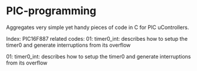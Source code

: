 # PIC-programming
Aggregates very simple yet handy pieces of code in C for PIC uControllers. 

Index:
  PIC16F887 related codes:
  01: timer0_int: describes how to setup the timer0 and generate interruptions from its overflow 
   
01: timer0_int: describes how to setup the timer0 and generate interruptions from its overflow 
